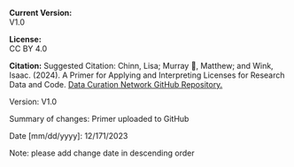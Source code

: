 **Current Version:**  
V1.0

**License:**  
CC BY 4.0

**Citation:**
Suggested Citation: Chinn, Lisa; Murray 🦇, Matthew; and Wink, Isaac. (2024). A Primer for Applying and Interpreting Licenses for Research Data and Code. [Data Curation Network GitHub Repository.](https://github.com/DataCurationNetwork/data-primers)


Version:
V1.0

Summary of changes: Primer uploaded to GitHub

Date [mm/dd/yyyy]: 12/171/2023

Note: please add change date in descending order